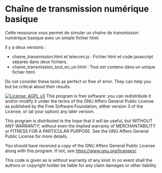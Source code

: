 # Chaîne de transmission numérique basique

Cette ressource vous permet de simuler un chaîne de transmission numérique basique avec un simple fichier html.

Il y a deux versions :
* chaine_transmission.html et telecom.js : Fichier html et code javascript séparés dans deux fichiers.
* chaine_transmission_tout_en_un.html : Tout est contenu dans un unique fichier html.

Do not consider these tools as perfect or free of error. They can help you but be critical about their results.

[![License: AGPL v3](https://img.shields.io/badge/License-AGPL%20v3-blue.svg)](https://www.gnu.org/licenses/agpl-3.0)
This program is free software: you can redistribute it and/or modify
it under the terms of the GNU Affero General Public License as published by
the Free Software Foundation, either version 3 of the License, or
(at your option) any later version.

This program is distributed in the hope that it will be useful,
but WITHOUT ANY WARRANTY; without even the implied warranty of
MERCHANTABILITY or FITNESS FOR A PARTICULAR PURPOSE.  See the
GNU Affero General Public License for more details.

You should have received a copy of the GNU Affero General Public License
along with this program.  If not, see <https://www.gnu.org/licenses/>.

This code is given as is without warranty of any kind.
In no event shall the authors or copyright holder be liable for any claim damages or other liability.

